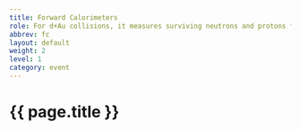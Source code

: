 ```yaml
---
title: Forward Calorimeters
role: For d+Au collisions, it measures surviving neutrons and protons from the original deuteron.
abbrev: fc
layout: default
weight: 2
level: 1
category: event
---
```

# {{ page.title }}
